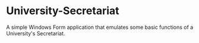 # University-Secretariat
A simple Windows Form application that emulates some basic functions of a University's Secretariat.
